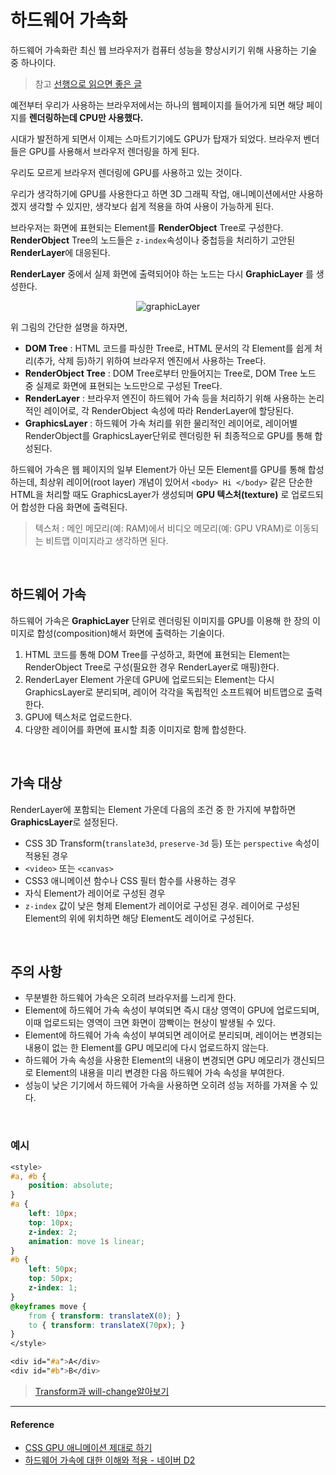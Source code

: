 # 하드웨어 가속화

하드웨어 가속화란 최신 웹 브라우저가 컴퓨터 성능을 향상시키기 위해 사용하는 기술 중 하나이다.

> 참고 [선행으로 읽으면 좋은 글](/Browser/최신_브라우저의_내부_살펴보기.md)

예전부터 우리가 사용하는 브라우저에서는 하나의 웹페이지를 들어가게 되면 해당 페이지를 **렌더링하는데 CPU만 사용했다.**

시대가 발전하게 되면서 이제는 스마트기기에도 GPU가 탑재가 되었다. 브라우저 벤더들은 GPU를 사용해서 브라우저 렌더링을 하게 된다.

우리도 모르게 브라우저 렌더링에 GPU를 사용하고 있는 것이다.

우리가 생각하기에 GPU를 사용한다고 하면 3D 그래픽 작업, 애니메이션에서만 사용하겠지 생각할 수 있지만, 생각보다 쉽게 적용을 하여 사용이 가능하게 된다.

브라우저는 화면에 표현되는 Element를 **RenderObject** Tree로 구성한다. **RenderObject** Tree의 노드들은 `z-index`속성이나 중첩등을 처리하기 고안된 **RenderLayer**에 대응된다.

**RenderLayer** 중에서 실제 화면에 출력되어야 하는 노드는 다시 **GraphicLayer** 를 생성한다.

<p align="center">
    <img src="https://user-images.githubusercontent.com/24274424/58107648-3701a680-7c25-11e9-9a66-6c05ab4cd669.png" alt="graphicLayer">
</p>

위 그림의 간단한 설명을 하자면,

- **DOM Tree** : HTML 코드를 파싱한 Tree로, HTML 문서의 각 Element를 쉽게 처리(추가, 삭제 등)하기 위하여 브라우저 엔진에서 사용하는 Tree다.
- **RenderObject Tree** : DOM Tree로부터 만들어지는 Tree로, DOM Tree 노드 중 실제로 화면에 표현되는 노드만으로 구성된 Tree다.
- **RenderLayer** : 브라우저 엔진이 하드웨어 가속 등을 처리하기 위해 사용하는 논리적인 레이어로, 각 RenderObject 속성에 따라 RenderLayer에 할당된다.
- **GraphicsLayer** : 하드웨어 가속 처리를 위한 물리적인 레이어로, 레이어별 RenderObject를 GraphicsLayer단위로 렌더링한 뒤 최종적으로 GPU를 통해 합성된다.

하드웨어 가속은 웹 페이지의 일부 Element가 아닌 모든 Element를 GPU를 통해 합성하는데, 최상위 레이어(root layer) 개념이 있어서 `<body> Hi </body>` 같은 단순한 HTML을 처리할 때도 GraphicsLayer가 생성되며 **GPU 텍스처(texture)** 로 업로드되어 합성한 다음 화면에 출력된다.

> 텍스처 : 메인 메모리(예: RAM)에서 비디오 메모리(예: GPU VRAM)로 이동되는 비트맵 이미지라고 생각하면 된다.

<br/>

## 하드웨어 가속

하드웨어 가속은 **GraphicLayer** 단위로 렌더링된 이미지를 GPU를 이용해 한 장의 이미지로 합성(composition)해서 화면에 출력하는 기술이다.

1. HTML 코드를 통해 DOM Tree를 구성하고, 화면에 표현되는 Element는 RenderObject Tree로 구성(필요한 경우 RenderLayer로 매핑)한다.
2. RenderLayer Element 가운데 GPU에 업로드되는 Element는 다시 GraphicsLayer로 분리되며, 레이어 각각을 독립적인 소프트웨어 비트맵으로 출력한다.
3. GPU에 텍스처로 업로드한다.
4. 다양한 레이어를 화면에 표시할 최종 이미지로 함께 합성한다.

<br/>

## 가속 대상

RenderLayer에 포함되는 Element 가운데 다음의 조건 중 한 가지에 부합하면 **GraphicsLayer**로 설정된다.

- CSS 3D Transform(`translate3d`, `preserve-3d` 등) 또는 `perspective` 속성이 적용된 경우
- `<video>` 또는 `<canvas>`
- CSS3 애니메이션 함수나 CSS 필터 함수를 사용하는 경우
- 자식 Element가 레이어로 구성된 경우
- `z-index` 값이 낮은 형제 Element가 레이어로 구성된 경우. 레이어로 구성된 Element의 위에 위치하면 해당 Element도 레이어로 구성된다.

<br/>

## 주의 사항

- 무분별한 하드웨어 가속은 오히려 브라우저를 느리게 한다.
- Element에 하드웨어 가속 속성이 부여되면 즉시 대상 영역이 GPU에 업로드되며, 이때 업로드되는 영역이 크면 화면이 깜빡이는 현상이 발생될 수 있다.
- Element에 하드웨어 가속 속성이 부여되면 레이어로 분리되며, 레이어는 변경되는 내용이 없는 한 Element를 GPU 메모리에 다시 업로드하지 않는다.
- 하드웨어 가속 속성을 사용한 Element의 내용이 변경되면 GPU 메모리가 갱신되므로 Element의 내용을 미리 변경한 다음 하드웨어 가속 속성을 부여한다.
- 성능이 낮은 기기에서 하드웨어 가속을 사용하면 오히려 성능 저하를 가져올 수 있다.

<br/>

### 예시

```css
<style>
#a, #b {
    position: absolute;
}
#a {
    left: 10px;
    top: 10px;
    z-index: 2;
    animation: move 1s linear;
}
#b {
    left: 50px;
    top: 50px;
    z-index: 1;
}
@keyframes move {
    from { transform: translateX(0); }
    to { transform: translateX(70px); }
}
</style>

<div id="#a">A</div>
<div id="#b">B</div>
```

> [Transform과 will-change알아보기](https://github.com/SeonHyungJo/CSS/tree/master/CSS_Tranform%26will-change)

---

#### Reference

- [CSS GPU 애니메이션 제대로 하기](http://wit.nts-corp.com/2017/08/31/4861)
- [하드웨어 가속에 대한 이해와 적용 - 네이버 D2](https://d2.naver.com/helloworld/2061385)